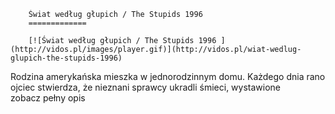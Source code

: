 
        Świat według głupich / The Stupids 1996 
        =============
        
        [![Świat według głupich / The Stupids 1996 ](http://vidos.pl/images/player.gif)](http://vidos.pl/wiat-wedlug-glupich-the-stupids-1996)
        
        
 Rodzina amerykańska mieszka w jednorodzinnym domu. Każdego dnia rano ojciec stwierdza, że nieznani sprawcy ukradli śmieci, wystawione zobacz pełny opis
    